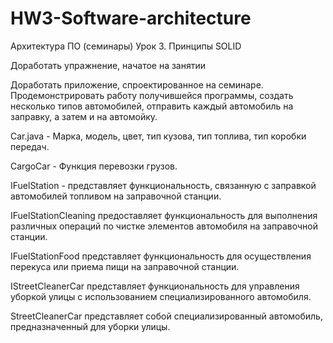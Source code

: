 # HW3-Software-architecture
Архитектура ПО (семинары)
Урок 3. Принципы SOLID

Доработать упражнение, начатое на занятии


Доработать приложение, спроектированное на семинаре. 
Продемонстрировать работу получившейся программы, создать несколько типов автомобилей, отправить каждый автомобиль на заправку, а затем и на автомойку.

Car.java - Марка, модель, цвет, тип кузова, тип топлива, тип коробки передач.

CargoCar - Функция перевозки грузов.

IFuelStation - представляет функциональность, связанную с заправкой автомобилей топливом на заправочной станции.

IFuelStationCleaning предоставляет функциональность для выполнения различных операций по чистке элементов автомобиля на заправочной станции.

IFuelStationFood представляет функциональность для осуществления перекуса или приема пищи на заправочной станции.

IStreetCleanerCar представляет функциональность для управления уборкой улицы с использованием специализированного автомобиля.

StreetCleanerCar представляет собой специализированный автомобиль, предназначенный для уборки улицы.


